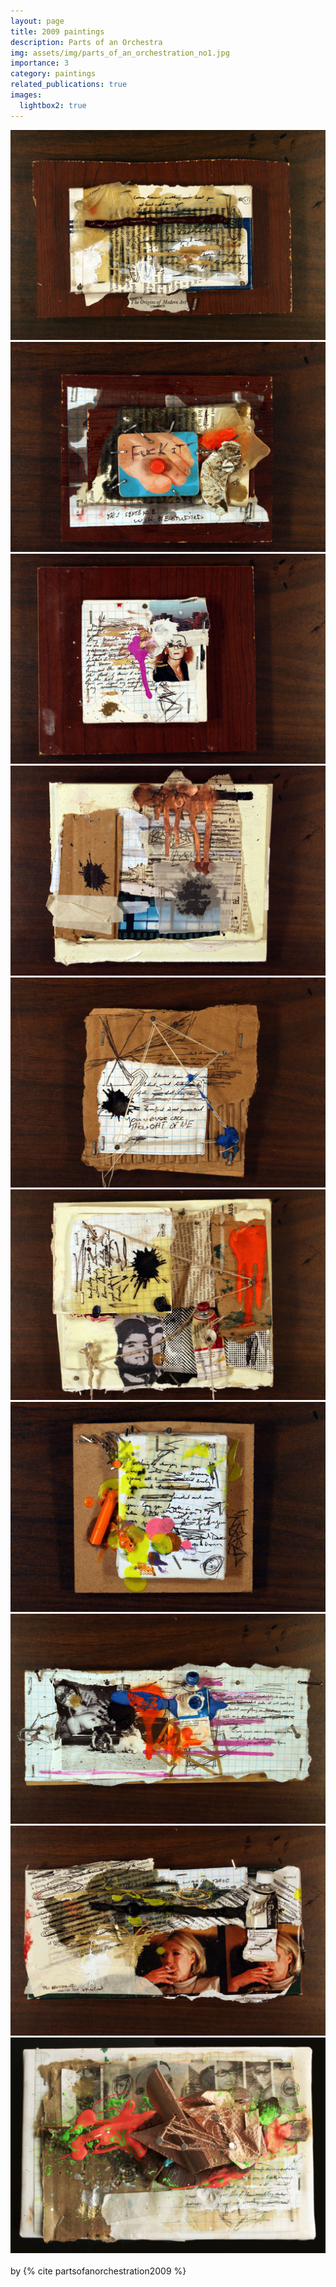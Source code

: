 ```yaml
---
layout: page
title: 2009 paintings
description: Parts of an Orchestra
img: assets/img/parts_of_an_orchestration_no1.jpg
importance: 3
category: paintings
related_publications: true
images:
  lightbox2: true
---
```


<div class="container">
    <div class="row">
        <div class="col-md-4 col-sm-12 pt-2">
            <a href="/assets/img/parts_of_an_orchestration_no1.jpg" data-lightbox="2009 orchestration">
                <img src="/assets/img/parts_of_an_orchestration_no1.jpg" style="width: -webkit-fill-available; height: auto;" alt="no. 1"/>
            </a>
        </div>
        <div class="col-md-4 col-sm-12 pt-2">
            <a href="/assets/img/parts_of_an_orchestration_no2.jpg" data-lightbox="2009 orchestration">
                <img src="/assets/img/parts_of_an_orchestration_no2.jpg" style="width: -webkit-fill-available; height: auto;" alt="no. 2"/>
            </a>
        </div>
        <div class="col-md-4 col-sm-12 pt-2">
            <a href="/assets/img/parts_of_an_orchestration_no3.jpg" data-lightbox="2009 orchestration">
                <img src="/assets/img/parts_of_an_orchestration_no3.jpg" style="width: -webkit-fill-available; height: auto;" alt="no. 3"/>
            </a>
        </div>
    </div>
    <div class="row mt-3">
        <div class="col-md-4 col-sm-12 pt-2">
            <a href="/assets/img/parts_of_an_orchestration_no4.jpg" data-lightbox="2009 orchestration">
                <img src="/assets/img/parts_of_an_orchestration_no4.jpg" style="width: -webkit-fill-available; height: auto;" alt="no. 4"/>
            </a>
        </div>
        <div class="col-md-4 col-sm-12 pt-2">
            <a href="/assets/img/parts_of_an_orchestration_no5.jpg" data-lightbox="2009 orchestration">
                <img src="/assets/img/parts_of_an_orchestration_no5.jpg" style="width: -webkit-fill-available; height: auto;" alt="no. 5"/>
            </a>
        </div>
        <div class="col-md-4 col-sm-12 pt-2">
            <a href="/assets/img/parts_of_an_orchestration_no6.jpg" data-lightbox="2009 orchestration">
                <img src="/assets/img/parts_of_an_orchestration_no6.jpg" style="width: -webkit-fill-available; height: auto;" alt="no. 6"/>
            </a>
        </div>
    </div>
    <div class="row mt-3">
        <div class="col-md-4 col-sm-12 pt-2">
            <a href="/assets/img/parts_of_an_orchestration_no7.jpg" data-lightbox="2009 orchestration">
                <img src="/assets/img/parts_of_an_orchestration_no7.jpg" style="width: -webkit-fill-available; height: auto;" alt="no. 7"/>
            </a>
        </div>
        <div class="col-md-4 col-sm-12 pt-2">
            <a href="/assets/img/parts_of_an_orchestration_no8.jpg" data-lightbox="2009 orchestration">
                <img src="/assets/img/parts_of_an_orchestration_no8.jpg" style="width: -webkit-fill-available; height: auto;" alt="no. 8"/>
            </a>
        </div>
        <div class="col-md-4 col-sm-12 pt-2">
            <a href="/assets/img/parts_of_an_orchestration_no9.jpg" data-lightbox="2009 orchestration">
                <img src="/assets/img/parts_of_an_orchestration_no9.jpg" style="width: -webkit-fill-available; height: auto;" alt="no. 9"/>
            </a>
        </div>
        <div class="col-md-4 col-sm-12 pt-2">
            <a href="/assets/img/parts_of_an_orchestration_no10.jpg" data-lightbox="2009 orchestration">
                <img src="/assets/img/parts_of_an_orchestration_no10.jpg" style="width: -webkit-fill-available; height: auto;" alt="no. 10"/>
            </a>
        </div>
    </div>
</div>
<br />
by {% cite partsofanorchestration2009 %}
